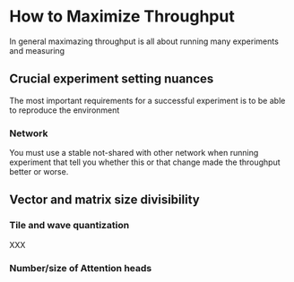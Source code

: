 # How to Maximize Throughput

In general maximazing throughput is all about running many experiments and measuring

## Crucial experiment setting nuances

The most important requirements for a successful experiment is to be able to reproduce the environment

### Network



You must use a stable not-shared with other network when running experiment that tell you whether this or that change made the throughput better or worse.


## Vector and matrix size divisibility


### Tile and wave quantization

XXX


### Number/size of Attention heads
